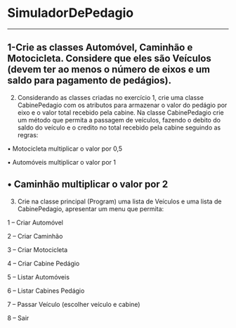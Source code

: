 # SimuladorDePedagio
--------------------------------------------------------------------------------------------------------------------------------------
1-Crie as classes Automóvel, Caminhão e Motocicleta. Considere que eles são Veículos (devem ter ao menos o
número de eixos e um saldo para pagamento de pedágios).
--------------------------------------------------------------------------------------------------------------------------------------
2) Considerando as classes criadas no exercício 1, crie uma classe CabinePedagio com os atributos para armazenar
o valor do pedágio por eixo e o valor total recebido pela cabine.
Na classe CabinePedagio crie um método que permita a passagem de veículos, fazendo o debito do saldo do
veículo e o credito no total recebido pela cabine seguindo as regras:

• Motocicleta multiplicar o valor por 0,5

• Automóveis multiplicar o valor por 1

• Caminhão multiplicar o valor por 2
----------------------------------------------------------------------------------------------------------------------------------------
3) Crie na classe principal (Program) uma lista de Veículos e uma lista de CabinePedagio, apresentar um menu que
permita:


1 – Criar Automóvel

2 – Criar Caminhão


3 – Criar Motocicleta

4 – Criar Cabine Pedágio

5 – Listar Automóveis

6 – Listar Cabines Pedágio

7 – Passar Veículo (escolher veículo e cabine)

8 – Sair
